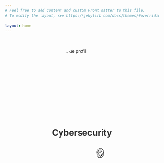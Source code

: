```yaml
---
# Feel free to add content and custom Front Matter to this file.
# To modify the layout, see https://jekyllrb.com/docs/themes/#overriding-theme-defaults

layout: home
---
```

<link rel="stylesheet" href="https://cdnjs.cloudflare.com/ajax/libs/font-awesome/5.15.2/css/all.min.css">
<script src="/js/typelighter.min.js"></script>

<section class="profile">
          <img src="images/giyu.gif" alt="Photo de profil" style="border-radius:50%;">
          <h2>Cybersecurity <span class="typeWriter" data-speed="2" data-text='["student", "enthusiast", "practitioner"]'></span></h2>
          <div class="external-links">
            <a title="Flux RSS" target="_blank" id ='rss' href="/feed.xml"><i class="fas fa-rss"></i></a>
            <a title="Github"   target="_blank" href="https://github.com/hashgrem"><i class="fab fa-github"></i></a>
            <a title="Linkedin" target="_blank" id='linkedin' href="https://www.linkedin.com/in/j%C3%A9r%C3%A9my-demard-102b35238/"><i class="fab fa-linkedin"></i></a>
            <a title="root-me"  target="_blank" href="https://root-me.org/teiiko"><img src="images/root-me.svg" class="root-me"></a>
          </div>
</section>

<style>
  .profile {
  display: flex;
  flex-direction: column;
  align-items: center;
  margin: 50px auto;
  max-width: 800px;
}

.profile img {
  width: 200px;
  height: 200px;
  border-radius: 50%;
  margin-bottom: 20px;
}

.profile h2 {
  font-size: 28px;
  color: #333;
  text-align: center;
  margin-bottom: 30px;
}

.external-links {
  display: flex;
  justify-content: center;
}

.external-links a {
  margin: 0 20px;
  font-size: 30px;
  color: #333;
  transition: transform 0.2s ease;
}

.external-links a:hover {
    transform: scale(1.3);
    transform: rotateZ(20deg);
}

#rss:hover{
  color:orange;
}

#linkedin:hover{
  color:#1b65d1;
}

.root-me {
  height: 40px !important;
  width: 40px !important;
}

@media only screen and (max-width: 768px) {
  .profile img {
    width: 150px;
    height: 150px;
  }

  .profile h2 {
    font-size: 24px;
  }

  .external-links a {
    font-size: 24px;
  }

  .root-me {
    height: 35px !important;
    width: 35px !important;
  }
}
</style>
    